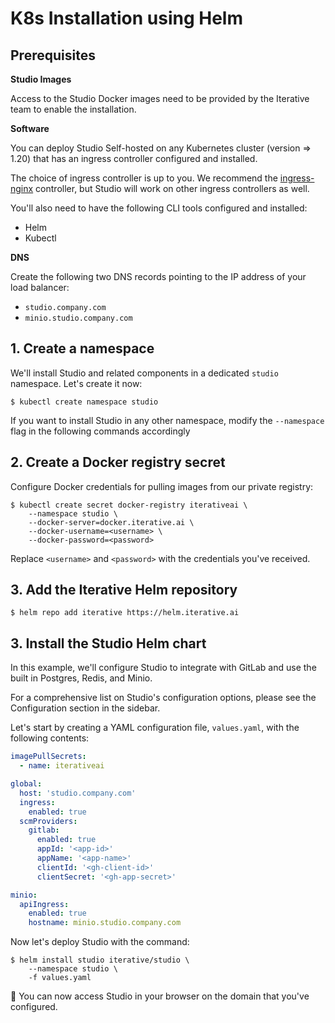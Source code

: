 # K8s Installation using Helm

## Prerequisites

**Studio Images**

Access to the Studio Docker images need to be provided by the Iterative team to
enable the installation.

**Software**

You can deploy Studio Self-hosted on any Kubernetes cluster (version => 1.20)
that has an ingress controller configured and installed.

The choice of ingress controller is up to you. We recommend the
[ingress-nginx](https://kubernetes.github.io/ingress-nginx/) controller, but
Studio will work on other ingress controllers as well.

You'll also need to have the following CLI tools configured and installed:

- Helm
- Kubectl

**DNS**

Create the following two DNS records pointing to the IP address of your load
balancer:

- `studio.company.com`
- `minio.studio.company.com`

## 1. Create a namespace

We'll install Studio and related components in a dedicated `studio` namespace.
Let's create it now:

```cli
$ kubectl create namespace studio
```

<admon type="tip">

If you want to install Studio in any other namespace, modify the `--namespace`
flag in the following commands accordingly

</admon>

## 2. Create a Docker registry secret

Configure Docker credentials for pulling images from our private registry:

```cli
$ kubectl create secret docker-registry iterativeai \
    --namespace studio \
    --docker-server=docker.iterative.ai \
    --docker-username=<username> \
    --docker-password=<password>
```

Replace `<username>` and `<password>` with the credentials you've received.

## 3. Add the Iterative Helm repository

```cli
$ helm repo add iterative https://helm.iterative.ai
```

## 3. Install the Studio Helm chart

In this example, we'll configure Studio to integrate with GitLab and use the
built in Postgres, Redis, and Minio.

<admon info="tip">

For a comprehensive list on Studio's configuration options, please see the
Configuration section in the sidebar.

</admon>

Let's start by creating a YAML configuration file, `values.yaml`, with the
following contents:

```yaml
imagePullSecrets:
  - name: iterativeai

global:
  host: 'studio.company.com'
  ingress:
    enabled: true
  scmProviders:
    gitlab:
      enabled: true
      appId: '<app-id>'
      appName: '<app-name>'
      clientId: '<gh-client-id>'
      clientSecret: '<gh-app-secret>'

minio:
  apiIngress:
    enabled: true
    hostname: minio.studio.company.com
```

Now let's deploy Studio with the command:

```cli
$ helm install studio iterative/studio \
    --namespace studio \
    -f values.yaml
```

🎉 You can now access Studio in your browser on the domain that you've
configured.
